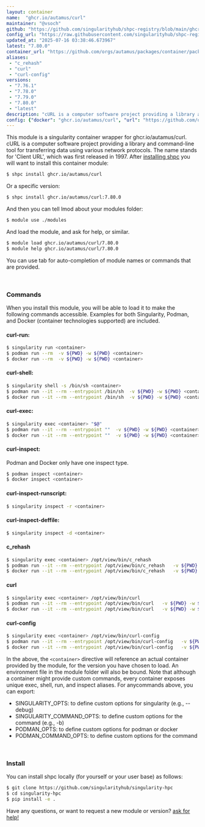```yaml
---
layout: container
name:  "ghcr.io/autamus/curl"
maintainer: "@vsoch"
github: "https://github.com/singularityhub/shpc-registry/blob/main/ghcr.io/autamus/curl/container.yaml"
config_url: "https://raw.githubusercontent.com/singularityhub/shpc-registry/main/ghcr.io/autamus/curl/container.yaml"
updated_at: "2025-07-16 03:38:46.673967"
latest: "7.80.0"
container_url: "https://github.com/orgs/autamus/packages/container/package/curl"
aliases:
 - "c_rehash"
 - "curl"
 - "curl-config"
versions:
 - "7.76.1"
 - "7.78.0"
 - "7.79.0"
 - "7.80.0"
 - "latest"
description: "cURL is a computer software project providing a library and command-line tool for transferring data using various network protocols. The name stands for 'Client URL', which was first released in 1997."
config: {"docker": "ghcr.io/autamus/curl", "url": "https://github.com/orgs/autamus/packages/container/package/curl", "maintainer": "@vsoch", "description": "cURL is a computer software project providing a library and command-line tool for transferring data using various network protocols. The name stands for 'Client URL', which was first released in 1997.", "latest": {"7.80.0": "sha256:f23de2a51ddb4bdafcd39bcf902653bb54f5abbcf48571742907ed21036b8505"}, "tags": {"7.76.1": "sha256:997cf56439b4bfbc9d529b94b001bfc8d3e3ea8f74dbb6d18eff2dd6eb556109", "7.78.0": "sha256:20092460f849e09ff29c7227a682ef7edb8d23812532c0b2ff3ded099bd17e57", "7.79.0": "sha256:b69c6d7302e4753be9a8cb533ac3efc724d45a16139196744311d24f233cd100", "7.80.0": "sha256:f23de2a51ddb4bdafcd39bcf902653bb54f5abbcf48571742907ed21036b8505", "latest": "sha256:f23de2a51ddb4bdafcd39bcf902653bb54f5abbcf48571742907ed21036b8505"}, "aliases": {"c_rehash": "/opt/view/bin/c_rehash", "curl": "/opt/view/bin/curl", "curl-config": "/opt/view/bin/curl-config"}}
---
```


This module is a singularity container wrapper for ghcr.io/autamus/curl.
cURL is a computer software project providing a library and command-line tool for transferring data using various network protocols. The name stands for 'Client URL', which was first released in 1997.
After [installing shpc](#install) you will want to install this container module:


```bash
$ shpc install ghcr.io/autamus/curl
```

Or a specific version:

```bash
$ shpc install ghcr.io/autamus/curl:7.80.0
```

And then you can tell lmod about your modules folder:

```bash
$ module use ./modules
```

And load the module, and ask for help, or similar.

```bash
$ module load ghcr.io/autamus/curl/7.80.0
$ module help ghcr.io/autamus/curl/7.80.0
```

You can use tab for auto-completion of module names or commands that are provided.

<br>

### Commands

When you install this module, you will be able to load it to make the following commands accessible.
Examples for both Singularity, Podman, and Docker (container technologies supported) are included.

#### curl-run:

```bash
$ singularity run <container>
$ podman run --rm  -v ${PWD} -w ${PWD} <container>
$ docker run --rm  -v ${PWD} -w ${PWD} <container>
```

#### curl-shell:

```bash
$ singularity shell -s /bin/sh <container>
$ podman run --it --rm --entrypoint /bin/sh  -v ${PWD} -w ${PWD} <container>
$ docker run --it --rm --entrypoint /bin/sh  -v ${PWD} -w ${PWD} <container>
```

#### curl-exec:

```bash
$ singularity exec <container> "$@"
$ podman run --it --rm --entrypoint ""  -v ${PWD} -w ${PWD} <container> "$@"
$ docker run --it --rm --entrypoint ""  -v ${PWD} -w ${PWD} <container> "$@"
```

#### curl-inspect:

Podman and Docker only have one inspect type.

```bash
$ podman inspect <container>
$ docker inspect <container>
```

#### curl-inspect-runscript:

```bash
$ singularity inspect -r <container>
```

#### curl-inspect-deffile:

```bash
$ singularity inspect -d <container>
```


#### c_rehash

```bash
$ singularity exec <container> /opt/view/bin/c_rehash
$ podman run --it --rm --entrypoint /opt/view/bin/c_rehash   -v ${PWD} -w ${PWD} <container> -c " $@"
$ docker run --it --rm --entrypoint /opt/view/bin/c_rehash   -v ${PWD} -w ${PWD} <container> -c " $@"
```


#### curl

```bash
$ singularity exec <container> /opt/view/bin/curl
$ podman run --it --rm --entrypoint /opt/view/bin/curl   -v ${PWD} -w ${PWD} <container> -c " $@"
$ docker run --it --rm --entrypoint /opt/view/bin/curl   -v ${PWD} -w ${PWD} <container> -c " $@"
```


#### curl-config

```bash
$ singularity exec <container> /opt/view/bin/curl-config
$ podman run --it --rm --entrypoint /opt/view/bin/curl-config   -v ${PWD} -w ${PWD} <container> -c " $@"
$ docker run --it --rm --entrypoint /opt/view/bin/curl-config   -v ${PWD} -w ${PWD} <container> -c " $@"
```



In the above, the `<container>` directive will reference an actual container provided
by the module, for the version you have chosen to load. An environment file in the
module folder will also be bound. Note that although a container
might provide custom commands, every container exposes unique exec, shell, run, and
inspect aliases. For anycommands above, you can export:

 - SINGULARITY_OPTS: to define custom options for singularity (e.g., --debug)
 - SINGULARITY_COMMAND_OPTS: to define custom options for the command (e.g., -b)
 - PODMAN_OPTS: to define custom options for podman or docker
 - PODMAN_COMMAND_OPTS: to define custom options for the command

<br>

### Install

You can install shpc locally (for yourself or your user base) as follows:

```bash
$ git clone https://github.com/singularityhub/singularity-hpc
$ cd singularity-hpc
$ pip install -e .
```

Have any questions, or want to request a new module or version? [ask for help!](https://github.com/singularityhub/singularity-hpc/issues)
